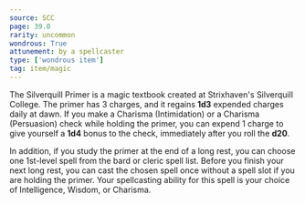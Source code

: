 ```yaml
---
source: SCC
page: 39.0
rarity: uncommon
wondrous: True
attunement: by a spellcaster
type: ['wondrous item']
tag: item/magic
---
```


The Silverquill Primer is a magic textbook created at Strixhaven's Silverquill College. The primer has 3 charges, and it regains **1d3** expended charges daily at dawn. If you make a Charisma (Intimidation) or a Charisma (Persuasion) check while holding the primer, you can expend 1 charge to give yourself a **1d4** bonus to the check, immediately after you roll the **d20**.

In addition, if you study the primer at the end of a long rest, you can choose one 1st-level spell from the bard or cleric spell list. Before you finish your next long rest, you can cast the chosen spell once without a spell slot if you are holding the primer. Your spellcasting ability for this spell is your choice of Intelligence, Wisdom, or Charisma.


